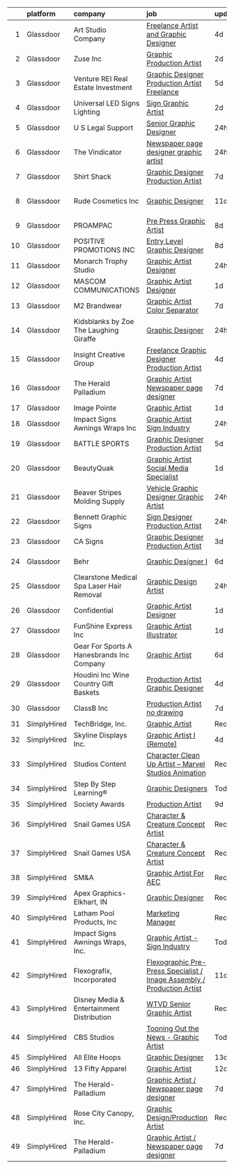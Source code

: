 

|    | platform    | company                                     | job                                                                                                                                                                                                                                                                                                                                                                                                                                                                                                                                                                                                                                                                                                                                                                                                                                                                                                                                      | update_time   | location          |
|---:|:------------|:--------------------------------------------|:-----------------------------------------------------------------------------------------------------------------------------------------------------------------------------------------------------------------------------------------------------------------------------------------------------------------------------------------------------------------------------------------------------------------------------------------------------------------------------------------------------------------------------------------------------------------------------------------------------------------------------------------------------------------------------------------------------------------------------------------------------------------------------------------------------------------------------------------------------------------------------------------------------------------------------------------|:--------------|:------------------|
|  1 | Glassdoor   | Art Studio Company                          | [Freelance Artist and Graphic Designer](https://www.glassdoor.com/partner/jobListing.htm?pos=103&ao=1110586&s=58&guid=00000182cea3ca8fb1b5801592bea8b5&src=GD_JOB_AD&t=SR&vt=w&ea=1&cs=1_d2a13d96&cb=1661324217298&jobListingId=1008081695157&cpc=FB7E4A1762AE5BEC&jrtk=3-0-1gb7a7illkui2801-1gb7a7im9gsog800-9396e9a279fa35b4--6NYlbfkN0ALmgNf42x7YEuTLQ5-efStH_XBJQTIREy_nAcK3-m3BWqXDy3YkN4oAc6b69r1uRLouu2J77DPjcaSY4APfgmbbrU4KVqSQO7uZ39vV_mL8O7pbwT-hghrNhEZLslXU74zVzypJ-0_FWcgjYf_JDjj-yTXcOIAuFFg42xALbDrLBUmgPHGROvLhGqPbmmABkJCw1AJnCX9FQP72lTfkXjFSbBcFu_AFnv1Z_2GmVrDFtejEnDUdyj9Q679uHXZnIBOo1B60sitsAJYKvslxRtjOLfavAvhe26fWzkEbHjaVL8-_otePWN1-qH4CTxAwQE0mV5BXCR72Nlp9ngfSBuHGr0a6uGlVyclOAGTU2PDAP8nzs2Fwg4g4yvRJLBeG2f7y_I-HRtPE-9xpQlanK1BG5u4fN_HgOGm-wpXZSdewOeRRXw9q3H3ZokMrPEUntU3Z0zQfxjLq6rq2oUnHKZJdzH6zqxt8HRjwuQEK_wc4qVZwC8CKqIrCFBINdP71H6DtFJKx79Fh9npYb51YVun)                                         | 4d            | Cleveland, OH     |
|  2 | Glassdoor   | Zuse Inc                                    | [Graphic Production Artist](https://www.glassdoor.com/partner/jobListing.htm?pos=120&ao=1110586&s=58&guid=00000182cea3ca8fb1b5801592bea8b5&src=GD_JOB_AD&t=SR&vt=w&ea=1&cs=1_44103890&cb=1661324217300&jobListingId=1008083179493&cpc=87A0A889578C8297&jrtk=3-0-1gb7a7illkui2801-1gb7a7im9gsog800-440dd5dd391b688d--6NYlbfkN0CdqKUP-fRlsGqWrLePJAseM1GGd4tijHt0mx8kQV0ErXxd0EVu3SM9Kw2tGmv3vEnPVLIO4a5fgS_luwYyW0CcNMUuO1puW2L_wixM2hgoXoH03Xz7l3mJsPlmtqoIUW8QJMZ_oo-p7CacO7p7X14ezYjh3pzHNG5Rt9QM2EGPM0pNwZ2ET4Pvhl9ZGWP8wQ_kFOCXbvjHdNrtBI0KB7EpTj0OWAha5_PkxCgpE5LlcbXEAqnqqlF1iIGDION1qUxvsmTJ4xsNmX4mpZD1F2qW3bpHW2xSKYLHe6sK_WxjpNGdOyLo5BdmhBC4K7tDf-R95GKmpCbKhNFpXoS_2IQNjzOxOVmoD0nyYkrxfGD0ZM-LVX9QilyEN5_HQ0l9PRjs9tyf5aBWMMpe3QkM-dBrNrP8KeJI7ADVTzHzLrUp6YhoGiHA-6AP4azairbynxJSW4kKZFtKvCLFsYjinGtvSF4yBbUi4UJY6cfvhU96zAYJsrzoeUQ5Hj4PieCOKOQ%3D)                                                                       | 2d            | Branford, CT      |
|  3 | Glassdoor   | Venture REI Real Estate   Investment        | [Graphic Designer Production Artist  Freelance ](https://www.glassdoor.com/partner/jobListing.htm?pos=113&ao=1110586&s=58&guid=00000182cea3ca8fb1b5801592bea8b5&src=GD_JOB_AD&t=SR&vt=w&ea=1&cs=1_dd922713&cb=1661324217300&jobListingId=1008079060109&cpc=9952A63AB06E78AD&jrtk=3-0-1gb7a7illkui2801-1gb7a7im9gsog800-de7c2e1a3865de93--6NYlbfkN0DdNONLqhA8z6QrX6vw37qu8cGScUjPKwqVQr3YAsb4-5m6SkYfcfunpH4M_mWDKauPcjQPnIn5nS5FEIZku5-uNaME0ZMiTdYRmbtrp6YByBzO40UM19pFLHX8gxAKqtrgu1wOOxOddZIJlOFtQob10eECvwhkrt4oo6bxLYQ2AUEi4UPvC98spRfsbIsLH3VtWSmePZGCA4uKdSquJ3s89debN7ibDkYQoOubpQCuNdN_xfv-nBWK-u5J4b7rYpZp3JbWmXuhXaKmg5kaSTndcN5mKpTuXULwBiXL4DFyE59Mk6Wy3SaZYyj2MnjpNxyclRUhLV9gshVNro0yo0Hjyc0jWBHsKS22MU5kRk2OjY8rMpUKVY6sEFPFmLb007DnmhyxmUJDCDONS_Ho9MeBWYhUjLH-WVKxsISVIM2zvVF8TiLnXT2EQgMxGAzwLB7K7xMewmlwpTk2cLKOPefAjahsbGf5hjXt4PSWMRYjAkR1pw9hcFsk79TbwyHCcjvnZ_JzvManHMQJ44wRH1TBub7uYEkvxS8%3D)                  | 5d            | Scottsdale, AZ    |
|  4 | Glassdoor   | Universal LED Signs   Lighting              | [Sign Graphic Artist](https://www.glassdoor.com/partner/jobListing.htm?pos=112&ao=1110586&s=58&guid=00000182cea3ca8fb1b5801592bea8b5&src=GD_JOB_AD&t=SR&vt=w&ea=1&cs=1_4d7f43ff&cb=1661324217299&jobListingId=1008083329698&cpc=71532419B2302243&jrtk=3-0-1gb7a7illkui2801-1gb7a7im9gsog800-91ecea42b8dcadd6--6NYlbfkN0ATuzukLZvOA7Cxi5gGVTPK8s05ijijAIGQnHXs5Od0Xxlz_9ucv3NNUHpYu1OyZ2EmWctazCm_z59_mU80_bc_g6lW6efi56IIIbXGB3p41565EvMj8j_Nn4Tj_w3lg4FGbspxjEbtYjzCr3uKaRRtnHmMYz_g6V7aLN_4MqBFtjxqY34dcxIZHPFGjfV-7qWoJSrk4DNE-HIJBygZU6TflIQSWldylbqfYr-zFVGPTv7m1MJCrTiu1SFvJz8ALA5ShJsF-aafbhG8nAqYPE7zD2zlUBdR2sUM4QvbcbeZAAH8_kFoARnW64r5Mkp-hvZLbKCfNknSmQxfTE5BKcPbChj3mZPmI9UBewceNWCL18NpsKm0LHkZ-4p68D61-8WUzKYB9cpXxeDbFL72Bg7S_53pNOlP-fVjGA-Dx5YHIlQteuJ0oCG8WBO2WUg7R-OOggm6zYDcOnxTgUiuZLzPuYOWt748OIA4BJgMbPw8njJxsZNJk2yYKDvAcWQy8kQ%3D)                                                                             | 2d            | Detroit, MI       |
|  5 | Glassdoor   | U S  Legal Support                          | [Senior Graphic Designer](https://www.glassdoor.com/partner/jobListing.htm?pos=130&ao=1110586&s=58&guid=00000182cea3ca8fb1b5801592bea8b5&src=GD_JOB_AD&t=SR&vt=w&ea=1&cs=1_171a4a70&cb=1661324217301&jobListingId=1008089229795&cpc=6FC5BA77C9A4CD78&jrtk=3-0-1gb7a7illkui2801-1gb7a7im9gsog800-0b8b547a84e88a3b--6NYlbfkN0ButsnRagiRVv_0Il30KS7aZEfVbUZztCFWn83GLXd45OTXAgVoWubnkvgeDErG14xxSjqwS27gkHNgBKqRIkECg6EWm59PuxuAmVDT_T0yxggNiaO0qesChasjX5doW54_uAwGkF0tWwrHeZwgXLNhO5ZHMKAId_Uq8cW8IbsovlshA1uQ36OA050o16QBLP7hWrQ6JQvlPfFo81g9kRfxBKpf3yiBdrf6SabAGC9d3N6YQ5P_KOTysmN3u2JVqDkeCIC7HpCWnrfDLuGPKCtdbN1eod4_CHLARKhK2bLHH6M_D2s6FH8KPkM5LW5tCTBL7YMCnO0wk-Cd6xlnARHaX7EoAVyzjK80J5YpJ7NQP8Vt9G8uTYqioDlL_48ZRgM9b4y4r5CK7sk8X3h1NCnS13PdLnrt_kbyIavaVCsToKVApn7qD_Na9OpqyMkGAnFCLcjsfz3FUNZRJNcMadve6PCzLwZfYJzVr2WKCDfyZA%3D%3D)                                                                                           | 24h           | New York, NY      |
|  6 | Glassdoor   | The Vindicator                              | [Newspaper page designer   graphic artist](https://www.glassdoor.com/partner/jobListing.htm?pos=129&ao=1110586&s=58&guid=00000182cea3ca8fb1b5801592bea8b5&src=GD_JOB_AD&t=SR&vt=w&ea=1&cs=1_f214c4e0&cb=1661324217301&jobListingId=1008089340614&cpc=217C45A42544DB93&jrtk=3-0-1gb7a7illkui2801-1gb7a7im9gsog800-3dea3247092af4db--6NYlbfkN0D788tVLZnHYB2JKTLmCXo4PydfvtZKcdbYx6lxKaz3Iov1saO08cGSANLfYkB8z0GxbDZL5ZIwHt9P3wqC60QUaxl9gFPs9zAUn4OqzFW_j6DLl1_1T14pDWmtXtB6mKNwbBL9nBehVBXEPwCSwL-GAdxWXbSRbJ6FJgHCnsf33ZSi08yga2cgeLbRtnLmHjrHgWD1ReFO7u_Oyis_lY-pxPPEdcinW07iDqGVjsyPs0hR-za0HSsQhsmH7d-gV6Kw2BYdOOsSUguCFU4yK_5XHVf_JQhnXcSW_cygbwIvPAOQ98YPhgEhyOvyr7KvKYw_95I66_Wg7wAgBn9UiveAzs_EUq8AMILZjGLGLHb43TPAJc5YzCBUiDaxk9zF4yShbzXL1_mKHTuAJyLcQn4ptlcygAn-TvxPcXRYG5VOz6jC3B7DS7W7UOEB3MJuuUleWwq8bB3GfDduiWSc3-svxxnEROpeTyvKSdBsqPgdrbSKfoiMA5YKF9MrvZJQT8Y%3D)                                                        | 24h           | Warren, OH        |
|  7 | Glassdoor   | Shirt Shack                                 | [Graphic Designer Production Artist](https://www.glassdoor.com/partner/jobListing.htm?pos=101&ao=1110586&s=58&guid=00000182cea3ca8fb1b5801592bea8b5&src=GD_JOB_AD&t=SR&vt=w&ea=1&cs=1_01e580d4&cb=1661324217298&jobListingId=1008074136712&cpc=C7B353C740A8E4D0&jrtk=3-0-1gb7a7illkui2801-1gb7a7im9gsog800-2e5b30a4402c6639--6NYlbfkN0BdDHiSlq2TKVYTvK036ioTcRDjelCKzvFOpLFiF--0ifFBawJxXnTBO-uD6-Na9G7GuWt9zMfJKNSrQLz4_vSV6IhvB3rtoRMRQA974LaPzFIW2nfHYLEv_tTsOvTXrgXodDB-76r4r9ulUL2XxPDbAQh4wntzZ_gdWl9ZWxW1pZvnSJkVm56nDXp-JtTmPWELTolNjikKB4jxy2BWn1SBEMn3CGNbkdcM25ahHh19Q3iQhxSDz0ZsmPCO8ZFCpbSNt1zwA31XZ5GsJi5vH_LyGCGL53JQh6WvRfLeO59aNE_hHCjaV1akpzL92VIHmOIlleeH4D6MjnZfFleMGp8jiwc7ulwI-c8j-o2OOLDyc5wMwwv5vjttvzP9h-taUaz_GvRy6x7JTOJptJV0nZiZgh-hoREgN4tjNjdzlGcSsp6YESvXIzAQI8MkIvVnySk1UoFpZ-Lvab-ie4_eyANn7ri9Ok4_6MhW3PTqAuCWT2xOtcsGlO8xfhB5v8UJNB7ZgxIA2CY077njXerOhfqu)                                            | 7d            | Kearney, NE       |
|  8 | Glassdoor   | Rude Cosmetics  Inc                         | [Graphic Designer](https://www.glassdoor.com/partner/jobListing.htm?pos=128&ao=1110586&s=58&guid=00000182cea3ca8fb1b5801592bea8b5&src=GD_JOB_AD&t=SR&vt=w&ea=1&cs=1_6c6c0785&cb=1661324217301&jobListingId=1008068796909&cpc=B076152010A3B66C&jrtk=3-0-1gb7a7illkui2801-1gb7a7im9gsog800-a2ba2358ab0dc2db--6NYlbfkN0BgEbbeePn7FtBTJA-K3jIi_5U_nTEmmL7PUxX_thQLgQAOrQg1FXpTGJtyDa5KezBmTbztp12VYzJ_ccT_HqmnfmH8M5A5BSKM3KuUE5u7aD5UvxLZehWpqbSUKOJBcgILFMQUWu85JFjqi_Bl6RELyKjdZcLv-2Mq4EvxCY97kbUEvW7ayKOwG6roUDr0b9y-ppxs7EbF9VylM7qN2m1kewxr2PAl_RZPWCKtHPH4K_ZIVBboCmU1nzJSicMQWXf2pL1jXjRkqDEfq3sPKCM2oHTBN8KW5KnGarOoGA_fK0qzomC8vUW-QejeT67OSzRERqhyyXqZm7mV-p0xlhySRCtUQUfzRegIZHX7t3wHhNnOrMohTlmSDDlZOY4tE8vyfhcvwyVlgCtTfvxW_UlXK6IBmyeO-6z2t81p1_fC68wLkUdNJenQ4Urac8wU1qHM0hD2wWmxjOPn7ItT6W8nnVU0oju4yqBqpOZcSnvxnwqU9W9h2Wp2)                                                                                              | 11d           | Los Angeles, CA   |
|  9 | Glassdoor   | PROAMPAC                                    | [Pre Press Graphic Artist](https://www.glassdoor.com/partner/jobListing.htm?pos=102&ao=1110586&s=58&guid=00000182cea3ca8fb1b5801592bea8b5&src=GD_JOB_AD&t=SR&vt=w&cs=1_adfede24&cb=1661324217298&jobListingId=1008072086383&cpc=66625C18893C0C14&jrtk=3-0-1gb7a7illkui2801-1gb7a7im9gsog800-eca2412d10ddca4e--6NYlbfkN0BUPABD-JdRRDh7EmCLK9y_9dLWAT252xWhbSL5vLFFgzDoGehMPxe0IbefmCtJsHumuBtis3T-YByKtBUId64doWiaHc20rh9zeigyAT7rIaxw70I0FiEjSIxtnPAKdmTrlz2y_MXjG9G-7_XGxtqxSvNvlruQ0vK-fE5YyqnY0OKtFNxkIFVv8E4KBqjWcpd352sYJbncUuDbwoT2sKgtczVgBTlCngJEQcLG6BItjkZsP78etP4jlNyidOBe5rRii8i4dxQ7KNrGgYp8cf8hyG7u_XslfYbI4wGWUZNYA6EHVtq01V8zBtTiXKCuksCVJX-qqgcZSJ2uF2EsWzb60iQWsRm0vVwiXH-i_4jiPz3llvk3KbkZ71oOFn5Cg88kx0xgKRzjNOhB3r-e-Td4yrFulpc_sYxDv9UEiCg8_ri69Lz-ZKtzbULioYhxKyuDFrc6an6QSlvwlMhmk_J62DrKlxaRnhJ_03NBZL7pfrRrIvl24BYj6Wyiqf86O6pdlNhCoLWQw0Bm4oQxD9yk)                                                           | 8d            | Rocky Mount, VA   |
| 10 | Glassdoor   | POSITIVE PROMOTIONS INC                     | [Entry Level Graphic Designer](https://www.glassdoor.com/partner/jobListing.htm?pos=127&ao=1110586&s=58&guid=00000182cea3ca8fb1b5801592bea8b5&src=GD_JOB_AD&t=SR&vt=w&ea=1&cs=1_9c443ecf&cb=1661324217301&jobListingId=1008071920278&cpc=44CD5376B8534B8F&jrtk=3-0-1gb7a7illkui2801-1gb7a7im9gsog800-519ecc3dbc848bab--6NYlbfkN0BxkLIcfe0oqaYINownie861a0BJtkzmJW-WyGv8J0JYHtoKWOCQUGsGLaQi9VqfcDEnRbj_vkrxQ0I5LUOOyIMljBzFtvpBxD5ino8X4oUptTi-NmoVVhjmhMxVLJ1jt6roCMKKc3GEw03Wdnqzf6_h8lXiLxi0pXv2TeOMRatp1RKIID7XdN0ke6VRLc6F95FIgE5oD5bFPxTrjALjYi8xX7sTqZWLLDe7RLYojasl9OhYXmqQ2nabJ9t5Cx0g7sUjCDOM9mcOa53hGRI1V0S8iSCBqQRdwdR8YLUy_WbkJ4Ti7jeP9Im5fMOpqNAaP2jde4eB6eue4zqn2-RCZM1TA_TF34WrUn6nbTjC2J_3cH4ux_g0MQHNjZ0rciLKsgl9HXzKzK61CyBi9-PDmuudyFHOGdDoqDfGbP5g9uJXlYZ3mYvWM_pAyt5fIG4t6i5TcHtYsVHGxVyXgsY__VMw9YLLm_ErKA7DZ_XCS-ps2rF6nJpnEOXuCwn1qhJB7DkyeL2kcgI_g%3D%3D)                                                      | 8d            | Hauppauge, NY     |
| 11 | Glassdoor   | Monarch Trophy Studio                       | [Graphic Artist Designer](https://www.glassdoor.com/partner/jobListing.htm?pos=115&ao=1110586&s=58&guid=00000182cea3ca8fb1b5801592bea8b5&src=GD_JOB_AD&t=SR&vt=w&ea=1&cs=1_89813e8d&cb=1661324217300&jobListingId=1008089051785&cpc=6BBECBC74F3AC36E&jrtk=3-0-1gb7a7illkui2801-1gb7a7im9gsog800-02468db866551ad1--6NYlbfkN0CtwOkgDuej6vPfWODMxjOIyNEohQmdYMppGq8y8dOpBoTzitlsCnYxMP90sz5p64587VvcE8ouKD9Yq-hhVxN7D5kNERbGKHMdpKebvK5Tq7r7qFQqFhrFrjcG4kd9mvj6PwvRd9KQdfzMQ2ZALhYHsh1bxDbueqkO38DNlu3ab05UP96ymD6P6ngFTn-99tAbGigNJ1w6hKtfhbypjgAmUiyb5DR318gE42OuL9BQ8uyvefrEZxdM3hwc044ZS-a1yt2dY-YIIkqctr1wXFrC8FH7Oqv9VrozrC7nuZL6XdF7IeutCvJLisRMgdST6KFqapoMk2hT1KVyjM-Pi_5kv23PCUwLtulddHW-Jtypp_KYsj7wnk25p43km5pk9LUsZYYmQuOcyHcWbYdB-6oW3u6TNtpix_HWGE7OOdzoCRpdD7FzmfA_lijExPGnDwOAV7xR9KUYF8pY0QM9PE7Hk9F0C7B-nHczr7AP1vxxIgAjYwhCWjiFsmOvDb4l6kHD-ssrYhkTvQ%3D%3D)                                                           | 24h           | San Antonio, TX   |
| 12 | Glassdoor   | MASCOM COMMUNICATIONS                       | [Graphic Artist Designer](https://www.glassdoor.com/partner/jobListing.htm?pos=114&ao=1110586&s=58&guid=00000182cea3ca8fb1b5801592bea8b5&src=GD_JOB_AD&t=SR&vt=w&ea=1&cs=1_b0992a07&cb=1661324217300&jobListingId=1008086517579&cpc=2187E14FC6F1B769&jrtk=3-0-1gb7a7illkui2801-1gb7a7im9gsog800-9636c2ba25a07d61--6NYlbfkN0COb9Ud9FoSpD8OK9IX_21XAqxXaBmXjbqBPZIwPUQ1D1SHU-JsedekwD2i3o1nNWQgx1wWXpA5X1pwTEiYfafsK5bsZK9OomhqYhDnRTjXOwHi5-C1fMA1Gy59yxYjnBP6MG5NrAPtPKAluLT6q31lIEAE7wgXAY77KGP_9DZgAmb1h_YJlA34iBJYGx0FJR2v1xtbDIYZcyjOfpoVL-umoWw-_wrurlV1KorhA3sJ0rcShcKk_zKTms8FxAIl7QGarETb_H9ADDj0w_htAYsVrd-uzaarQQwNeLYa3tN9LviQJ_b82XPNvFnKv-UKxzQIwaI8fDAwQIw2c9IwDqAEyMGZYtH9AFd_DKWVsRU2To0wHYMdCq8hiqYOyL_RgOPZCih76H86IMSqqobaIM59MWntGfnODnriFnu_zLtFJs9P8QCw5E-ufxDZ0JsJC-TOC2_LbYr01kDOjc9zN2HrofcNrnLIgHMHOBLHlcqh4KcSCOWtgdOWoYA6pad9ZJ8%3D)                                                                         | 1d            | Memphis, TN       |
| 13 | Glassdoor   | M2 Brandwear                                | [Graphic Artist   Color Separator](https://www.glassdoor.com/partner/jobListing.htm?pos=118&ao=1110586&s=58&guid=00000182cea3ca8fb1b5801592bea8b5&src=GD_JOB_AD&t=SR&vt=w&ea=1&cs=1_75c726c3&cb=1661324217300&jobListingId=1008073923082&cpc=1FDE87803EF93CD3&jrtk=3-0-1gb7a7illkui2801-1gb7a7im9gsog800-f8d6275794ddb581--6NYlbfkN0Af7IH--f52cTUDwFMUanxXcd3NiV5wYJyzlyk1G5yREQl55-HAat8C1dsV_ESbMZ1hvHt-zXm1IPNjpAQWUq9hImiJKdeSLaMaHbUFAK5Tm6iv7oTX49TqLCn9xEV5pFOLw17yZ-P-B8Vfp0bckWq1AqoLYcKTw3Dani1XF9lKt4lVDyxuWuFWfq2RpzlW_YawVmW8HS16xJ3t5aUfynyDw05svRv4MoLDqMLrtBPrZGMTSrCYoUh_vK_4Zx_wSx9mayqMS5FGxNP63j7SdU_YLAOee8j6EeG-L0GefG1wbxY5q1LT1bAaREQpJZWldWr1hSRnDguBAjYVe8VJc6G-IImvl5flR71x2XlbH0rNl-CTgn9mWuijCch7qeBUs8nbE8hp2rHJDWCsQrr8bbMHbomeDJ82JkJDsYrWFAP6WmOBQHgYP4Cb4FoXqeQC6sbtXYxZTKmO0MguiU4NvRKUhKm-RAH3QI96LbfKcV8nBEs4Mvmtxtv6OI-lPvVvW7tdxgKmT0_JDw%3D%3D)                                                  | 7d            | Azusa, CA         |
| 14 | Glassdoor   | Kidsblanks by Zoe  The Laughing Giraffe     | [Graphic Designer](https://www.glassdoor.com/partner/jobListing.htm?pos=123&ao=1110586&s=58&guid=00000182cea3ca8fb1b5801592bea8b5&src=GD_JOB_AD&t=SR&vt=w&ea=1&cs=1_6fd64a2a&cb=1661324217301&jobListingId=1008089056262&cpc=01657B10174A43CF&jrtk=3-0-1gb7a7illkui2801-1gb7a7im9gsog800-e9573075c01e1400--6NYlbfkN0A4Ph_aI1zwixbP6E0AARx2SZY51AQPi15m2DpjMNaiC1iHnARH7KhjKEPhrdSojPD6ZcjQe5BZM4Fh9R-k096lAfPdV_l3z9W1pxIETExQSg1PdBmgZoPOktyFHiX8EqaInX6NYRLJH4TILEATxW8D1OzT-6HD9HBu6wa5ufMCnGNRktJ_FGoZM49UazxQT22770mfrZ3H4T0S5hOImnkVCtKhaXP0doUPqnjvI11WvGP4QYmex6ZKW26r63Glk20FbHjXAV7on_NgvWQ2-a6vKRzweohCbyxRUTXN2SLo9YdCoTa-O8rPKJNQtuPyTXLNIIiXezHWerxBn3jQ366F8QDPgbAUMND5J7gDWP5RGwIU22ywoydRYE2YcHUHW5cuyuYDiEcdNfmYXDcfB_T1q7lfkyDgtXKTnQMyMydLI-NqUWVCIYCVNoPYaVRooI0rAT4kUG7NkV2ES-_YyKImlOJBLFeTEJpB9ObIVFsXvoxJYUAf9ZIjYI-5eJSPlsk%3D)                                                                                | 24h           | Santa Ana, CA     |
| 15 | Glassdoor   | Insight Creative Group                      | [Freelance Graphic Designer Production Artist](https://www.glassdoor.com/partner/jobListing.htm?pos=105&ao=1110586&s=58&guid=00000182cea3ca8fb1b5801592bea8b5&src=GD_JOB_AD&t=SR&vt=w&ea=1&cs=1_52137965&cb=1661324217299&jobListingId=1008081091887&cpc=C17E88BEEFAF6676&jrtk=3-0-1gb7a7illkui2801-1gb7a7im9gsog800-e2569512a46b1b61--6NYlbfkN0AuAjYKnBHsdkcMxrD7ZJITXxV72vImVt5xOyKRJQecNLptHT1ZOkyZa8ubgDaEqsGN4RvC2ebsVtohhZM2LYhWfb5D4MJO2JhoVcSjDN0P6B7b_qgNw4umRq6-Lz6XnM34Ntfe0kpK8SZKSZHZyINJbBN8FcH4iWt2pD836Bul7KJntN-qrqjuuRlP-zRb7PQm9Sr4AV-YXNOZ_8i5Qu8Cz-6LH15jnlxVV66jaW1KO4YzT8ovRBwiu8t6mGdw3P2yhgYWG7z_vHCIQZR06_-rGXKYdLZUm6GTc86djjClfPF6E8VpkzBRxd3r3cOCO-sjKKikQXvMG_N9MNdeOD4PnYbDGbnDkHBQ-9c8YkzsvFxQ4IKJfWfaVvoKZKkD-9PsbyvSt5yTlo9f5bCYTfcoSXR0B-NgWGOwNdFb0ocvUhPajgAfvM-Bg0utb3Ua2Uxs8KPvZKuEl-g5CuUsryrLtu3iHRM1M9jCEctIEVmV-Q5wFGxQw9JvwMNBCt9vBa6MLd07NfLUuwLX7XogzhFOP_I6YHDw-pg%3D)                    | 4d            | Oklahoma City, OK |
| 16 | Glassdoor   | The Herald Palladium                        | [Graphic Artist   Newspaper page designer](https://www.glassdoor.com/partner/jobListing.htm?pos=117&ao=1110586&s=58&guid=00000182cea3ca8fb1b5801592bea8b5&src=GD_JOB_AD&t=SR&vt=w&ea=1&cs=1_919d5bf1&cb=1661324217300&jobListingId=1008073933660&cpc=F41FEAB56D215062&jrtk=3-0-1gb7a7illkui2801-1gb7a7im9gsog800-62096e212025d3a6--6NYlbfkN0BLOz3R2tXC2mhUicuG5hSo7xRQA9kfEQniDPT2yh4WeRNJVoEZFR01TCwwwqBh1Y6vOSiAy0RAxGDJvOFJJaTnL_uhcgITD9zbL8z1jkW3llcv7QpfJxBhoUlxYDTSxCF6Mtk2LtjA0dsoVKnCgYGLuQKLIkxPy2RDLUUDNO8W2e5Dj9quGqo0UUEVxbKFCMhpAZRehCNgrDCAtGQC3tC6cfGC59rF0vuwp56IpVqUc28naCyZ03CPHnqPwoiqCp0yQ6krhSqTx9F35c6UMddtRtt4QYloEMkgE6oswrPXaV76vm-wFLHwD1E3ub-13k-mfnhKveEtpBP1gYSpOaGJ4G6JtKZ-kVIe-w1fZzmzMVCFFvGlw9dJnTKbKdBETeEvMLq7kQBVuB8dMpd-h_DIR0Q2sbTFxrJ_MLm4Jbeo-fAjty39tfShsGVE6lulRYSRMucGYtEQpvh7knVHkCxNjzrNy9N59bsJ7ldFQSvKgEUM_K1hfzEHjzRvzDeNH-VR7-NgyL0DyA%3D%3D)                                          | 7d            | Remote            |
| 17 | Glassdoor   | Image Pointe                                | [Graphic Artist](https://www.glassdoor.com/partner/jobListing.htm?pos=109&ao=1110586&s=58&guid=00000182cea3ca8fb1b5801592bea8b5&src=GD_JOB_AD&t=SR&vt=w&ea=1&cs=1_29682077&cb=1661324217299&jobListingId=1008085830955&cpc=63E4514951618C5C&jrtk=3-0-1gb7a7illkui2801-1gb7a7im9gsog800-8730bdfdd55d3812--6NYlbfkN0AHc-y18OVjjIN5b3Zhtgw6J6vcz_D5kjxtV4fFTIX-iUr_LKmsAjno6pbd5Kyq8M3-sLEr8IYIV0yQhNGM5WyBpzb6eggK3IC5xiwwEKBmSsgSoUMsO3Ny6tQI0Hs8risjbpoB7RymCViMP9AbU8Zq5INYFSPG1761Te8GhXQ8M96TIKQFqLT5pZPibsvUudJDrgs9SJcZKghUpB_33yyN4oGcOQgp9tInPYcTZB_awBRoGBKgsa4mC47-hgyt6LQio89sl2RgxOnWu5LBr8z1lCpoui4XLO6JnRIBJA22YS5h23qjST2bMD0mQJY_S1uCsHQ37mZMiB7K1BauMMsUY6vnulwEZfZwnXRJBiRvtEm1k83HAO1c9fPJTOy1zSzkIW_QNbBHQHTGiBKc-gHPRGvNXGOzIZsN8ruqCdWJVrfu_MBPhjayWCwSGInwwaEIQg9Z66SqS28M3lDw_ruzVCGOxaDpE_3USFN6_nYjGRRHgKbM1QeZ-1736TiWuQ8%3D)                                                                                  | 1d            | Waterloo, IA      |
| 18 | Glassdoor   | Impact Signs Awnings Wraps  Inc             | [Graphic Artist   Sign Industry](https://www.glassdoor.com/partner/jobListing.htm?pos=107&ao=1110586&s=58&guid=00000182cea3ca8fb1b5801592bea8b5&src=GD_JOB_AD&t=SR&vt=w&ea=1&cs=1_f2f78689&cb=1661324217299&jobListingId=1008088787674&cpc=19A63F97CDAE9B19&jrtk=3-0-1gb7a7illkui2801-1gb7a7im9gsog800-f8464dfa3a63f0fc--6NYlbfkN0AO-lx13pzomzdSppJUWL3QXsQT8oyFk4U4LWH8QC50CgncZeBqRlX7EROirE4M6KqHyA0MeYtlRhN8GAlrHAdIjfwxt_YmOb_gdpBwk3p4d_jMiB1fJSvIx0tv6eq4rAn0STirlq8zcx_WQ9b_nzcsmILdMPyeK5DCRtYZ-o7JC0vlD3AaDKV7hkJHwbsTQA3KdKsBuCthHcCH-K3eVgLpM1jdpNCyrRKMnflmo7b4ohUvXEIrO9DSL091gcvhGZTkGyErlsIDwbTbk3KZOnMswbpq5iKVh04b02jTmM-L4HCWuCLA4OtpDtK-jdvcJt5SjqhX6Q5HJF0Mw9g9tT-jzmUbjg45A4TAPS5PpknMLo4v_hRQscabPS7YpcWeJ7vcD96kAnnBGlRaOs1beJ_X3PzGwgiXSPgb9H6Ob_69Lrxt8vyk3FTUvLTf-On8-ObHZxCday6pre5OmaMawEVt1LfccOfs1xnpFwyfT234j3JdKqtOwtkMt_vEwn5zcNAsnkKBNidVMQ%3D%3D)                                                    | 24h           | Sedalia, MO       |
| 19 | Glassdoor   | BATTLE SPORTS                               | [Graphic Designer Production Artist](https://www.glassdoor.com/partner/jobListing.htm?pos=111&ao=1110586&s=58&guid=00000182cea3ca8fb1b5801592bea8b5&src=GD_JOB_AD&t=SR&vt=w&ea=1&cs=1_39c486e4&cb=1661324217299&jobListingId=1008078824576&cpc=B63DE67CBF13A213&jrtk=3-0-1gb7a7illkui2801-1gb7a7im9gsog800-ef64b80e2e82d369--6NYlbfkN0ATuzukLZvOA7Cxi5gGVTPK8s05ijijAIGQnHXs5Od0Xxlz_9ucv3NNx1cdLUX-dpnafQaZe-uwLz2b92i1_cCldFdbq1dmMWdRzXLG2lw0vptDIT3Z8n8L_tC3YJWBaQbrrPwCZvP1e6wNeC2Kl9AOQGMcie1lgd2XoAvwEWQ-2pyxv74hmDnCvcmPaAZBnFmhEJH72jqCAP0PELKRXJBF4GHGo8rpoSZAIbhgT5JncV1-_QkLda9guhe6n9A4Uj1IG99jgCAjrlSli5vilXDzbbkoHJnSpLZW17UHDgq-JmNoQ8bFltsuPJUzzryEZJvdUkLr8USCcdihr9vWobRAh2AdtzsScUYON0t1EWUFyanApXBrh0HLfzqDysolKqMwfOaN5vZxIT_RPtT1CEKap68NsvhWqcZSBn8ciCTK4250sTlDECSBBR9KEkLY1-RfH-oxMTqnP5f3z6pSOzRtWqrhYhlcOOOSP4mXoEWNFPgFgFBc62grcBWg9CXdUZUU4d5LpJy40PrEkKOkSikR)                                            | 5d            | Omaha, NE         |
| 20 | Glassdoor   | BeautyQuak                                  | [Graphic Artist  Social Media Specialist](https://www.glassdoor.com/partner/jobListing.htm?pos=125&ao=1110586&s=58&guid=00000182cea3ca8fb1b5801592bea8b5&src=GD_JOB_AD&t=SR&vt=w&ea=1&cs=1_1ba8baa9&cb=1661324217301&jobListingId=1008086486484&cpc=4F748F1840550ABC&jrtk=3-0-1gb7a7illkui2801-1gb7a7im9gsog800-381844d5cff89e13--6NYlbfkN0DWtRa9NJfjQIs4MWRRqD4F41esfMsK79cV24t80VXfzcQMbFQByDlbKxPG_LeH0oX_aHwYjqat114_MgmQiNsD9pHnKm_Dvxk5V9gsE9zjc4hfANeXRIog3y5V65_AFCupvXVT-DLr7hUR5DtJLa7V_9AG9Sq27prwlQHD0ymfUxG9s4Il92Cw3s2co7EmvM6zQ2DMbaSvfAs5EArwjyWpN02aLGJFBlSXaGpb2xGz9g8K3VxB5_9zNCKdi0Bxbckb-6o6y1g0QLcQx7vWGEW_vUD8V1RS0drKGg8Z6C8ao4aTaJKfnhPOlYKaGpeym-8A7OJhKhuxi0mpDpRIY73QvG9_Eqo_Or_rF9mmJg3YwcMbG1l1-4tlbuJQx1lzCIc1uf9Ss4763m2TlpmaRyfVUJa7mJkcjV-jn-fBd9PxtAkO3dKu_XBV7DDpI0pBCv-pR6AZbeX-nBTsMubHelbdJqhIRQi5K2sCmcJI-gaklhIdHCs6rZG0wJLAwtepa4M%3D)                                                         | 1d            | Los Angeles, CA   |
| 21 | Glassdoor   | Beaver Stripes   Molding Supply             | [Vehicle Graphic Designer Graphic Artist](https://www.glassdoor.com/partner/jobListing.htm?pos=110&ao=1110586&s=58&guid=00000182cea3ca8fb1b5801592bea8b5&src=GD_JOB_AD&t=SR&vt=w&ea=1&cs=1_1f1648b2&cb=1661324217299&jobListingId=1008088554765&cpc=036CEF58F9688075&jrtk=3-0-1gb7a7illkui2801-1gb7a7im9gsog800-3421b0803c77a46d--6NYlbfkN0BKgzQyzTF1Q9mOsR1amaS-juVGLjHt5Cdom-gEF9y-xZCaN_qau0nZ12sdyXrD_cFwUnsyZg0iL7kOti_zqK0lYbhh6ybCmTDpa22SMiQNu-WLyMcl2yucYcu4Lm7EP3X1utF7OyjhT88VBfKYDVL6aEeFHM7zThLTV2L_RCIZvpWozaBJqzErz-A8_2790CkuuBM5-tnSFql19zLNV7Mfa3nqJjRfmETMqDT56xP4QaMnvC6OKVUYKwtTRdk3I5EAVrt7TLUs2zbDt75PdLuJXFaptWd3NxDYkP1kjRd-hU39h53XSRpe_gBk_K2h-lc8zqnWo3j78WacDsgd3XH57ia-qejYmwKZMj5L4Ga8Sv2wTUo1LzFypHkgQZZ1tayyLm-SLSDIk77jQn3km_WWi8-W1c2R0Hf4qO83Hd0RaNbWoBMQ98zPvVZvS96LJJAOPBbQwvlGiztg3psUOqCF0OxqrgqeNb1eFm6p8HlUKIZ3qGOv5GK_gjSK2mZDOas%3D)                                                         | 24h           | Glendale, AZ      |
| 22 | Glassdoor   | Bennett Graphic Signs                       | [Sign Designer   Production Artist](https://www.glassdoor.com/partner/jobListing.htm?pos=119&ao=1110586&s=58&guid=00000182cea3ca8fb1b5801592bea8b5&src=GD_JOB_AD&t=SR&vt=w&ea=1&cs=1_df52642f&cb=1661324217300&jobListingId=1008088466045&cpc=6A22310A23505C64&jrtk=3-0-1gb7a7illkui2801-1gb7a7im9gsog800-76fa7f45e840d8a4--6NYlbfkN0AZiaPZyccuKjlre0e0RaBFeO48J0QExrO5hcuLctOVaMCP73eJtwCGD2VcSXSqK12vf_U7MqYltMVYpQXDC56o-US20QbhrTt4PfdFJ8s-CK4RdWhNqioa3No2H7Z5k2iBiLn4mtqCCZdZnbwj_img1_XxTqtMzDWE5U-wX7AzYobuOEw5JEFmHlXpkKqCZXLe4QChbDMpERpE6plXBLvjh2jEg869w0Egt81L21ktgu6oBxGnVn-xFC5dMuL7Lo045WH4hE6zCibb1AfWt5YWzO7pDBzxMmHS3YGs3BwFT6ydzB2bZ68TK5tk7goT_wpPKhdfpuWUBeSPRt6nnSdgGMdnFNYuWwY7LlweU4_2kEw1AW8fpnQ7vJZd7V2UR3Na6P8YqrtYuPRNO2dabpxLQKYk1kVIrb88TUIVhFde4TMrn0CDNxm6dOZEebQdLbnRO0WzI76XwH3yWIUX959foZ5RPFrg5KjG_6cWqeqsU8rKxSaL-5gW1NnfhuSR4Po%3D)                                                               | 24h           | Pleasanton, CA    |
| 23 | Glassdoor   | CA Signs                                    | [Graphic Designer Production Artist](https://www.glassdoor.com/partner/jobListing.htm?pos=122&ao=1110586&s=58&guid=00000182cea3ca8fb1b5801592bea8b5&src=GD_JOB_AD&t=SR&vt=w&ea=1&cs=1_21bdebe7&cb=1661324217301&jobListingId=1008082861358&cpc=BAB9AA3F436D8911&jrtk=3-0-1gb7a7illkui2801-1gb7a7im9gsog800-c308daced4596525--6NYlbfkN0BHIfC1zsKGIu0R3teaIu8liT7fbRNLaQeDQfcPJweUKx8CW9AkHemEdbs9zMG-LIvmlByg456I46bi4UL009R-28D5JeTdbsLickib9yWaIKTbS-ylapylI15koxegZCH72M3-7MZ5HDzgxjZpJRoxOX2X0nPeGE0T3aZPOBILV-1vJx8ILruI6GybwwMgf_veuIVD6z92tRAJwRRef6xY3UomLX2MJRhp5Op4n-gfWHAXSiGYFeim_cKVXTbsk4LeZX4OPByx3vwng7xa_DO8lu4qigDjFlc-iK32WzoXt1JVUXuYj9bW1jsxuNER371SRmJb6jYd1LVTD9SVmn8l20YwGuXXG9joPFGMWV4Z_XrLiz5LW5XfikRk6oEa1fu-Qy314XiNOBmn3YwZh8-FPHXzxPye3LNQ8kzV3t54P8vdWFFmQuMDWVFrvd7VlndZkDrd1fMlm8Usn6-wP-g0x_qshaI6WavrmP14qRG_HorNwuRX8qoshnGpcjJbDn4rfoF4z9xOKg%3D%3D)                                                | 3d            | Pacoima, CA       |
| 24 | Glassdoor   | Behr                                        | [Graphic Designer I](https://www.glassdoor.com/partner/jobListing.htm?pos=108&ao=1110586&s=58&guid=00000182cea3ca8fb1b5801592bea8b5&src=GD_JOB_AD&t=SR&vt=w&cs=1_bf5f01ce&cb=1661324217299&jobListingId=1008076428661&cpc=E5CA8B5EFD9AC7B2&jrtk=3-0-1gb7a7illkui2801-1gb7a7im9gsog800-b5e4f79abe7e4ce2--6NYlbfkN0AT5rPPIiYm6NcaOC3xGxN7sTDpnxjbK5C7MY8Kpnw-1xf0-wBWQoZX7FEbgSsrQjRzelIKsvSk9zYwj-4i3Wcp16SJ3ecriqCmkifThENvdAsPnKf8X6Em3nLSLjLu6XYV6D-4Nj0Kg8pp9KsYXcy9TgDbkXdBADW1lilYzLIkzeB5VKa3mgEtUyf8dhKX7CepZfNqeTv-qFFLLmSQaEsi9uQ5xl-J875MNUejZKz01Y_F_An4v42TRSeK8T-Fq9nGmtUS2I-p02b0kaFOV8J-cprX4b9g_M4PB66myVIw3BdPlhV9eJguD5fqc3fr5WJCOHSyBMNSH94d-v4ONxGT_pRu3Vd_Wcgw3T419wPGDW7_U7-kaJR8slxLh-xCqICyaX7mkIcXvjiXY5wDMFvg3AQbSuON24p228tyx5gX8_TXCk2coLD8gBLPl8S2PieA_5FvIWk6PSrc3WYmmsoDhNKVEnm-RFDqDhdeQC95ZovGBkuDbSxCTv8CRkL0mwAUFY0IbIdj6Bqj56QeIz30J5yp47wbzGECMOF7btd225e-jju9l4BwMs8lQt1AfZOjDiDiVt2Th514wDMGtURQ) | 6d            | Santa Ana, CA     |
| 25 | Glassdoor   | Clearstone Medical Spa   Laser Hair Removal | [Graphic Design Artist](https://www.glassdoor.com/partner/jobListing.htm?pos=106&ao=1110586&s=58&guid=00000182cea3ca8fb1b5801592bea8b5&src=GD_JOB_AD&t=SR&vt=w&ea=1&cs=1_7e237195&cb=1661324217299&jobListingId=1008088578694&cpc=59DEFF8D475298C3&jrtk=3-0-1gb7a7illkui2801-1gb7a7im9gsog800-89609762d146215e--6NYlbfkN0ACu_hgM4mYOpGjE6TXudS1eLEYdlotK5aSiNrSIRlNjkkh_z-L-is4_XJqfHHWqot_XidbPSBfJFpLJprUskTYvO7LTlfrOElizGCv7j1DupYbl-gd8o5LmEK83zO4Su_WsNRZ58AQq3sG5PeGb4c86vBp-UmZvJeDrmdVOTlkK3LDfI6KOPqWkvTCKuH8bNL-1B3y8LUCCCv7sbR6sOOMvRFSlhCvhq3g_xKEfkWBCDWH3TE_bNPU-oj8TIjLcxgRbbjrPPE-9751MH3QXSVJmHlQQOGNu1XaI1I8INJmX00n_SKoge6Th8jcB-lJUAV2BT3As6VVBEUAe9Ey8j7Tek8bbvQScQrLL442ATFWdz8pSIM7Xy_uR8Znw9jx0LGfhyuK9C8wlxwFW6JMLjdHUJ67svLUXLkm5nGFUPU46GtPlyyzn1VjeQV6hm2HYr90bpdmymVcaM68BNWA8uGMThuS4x2nY239vL6Y4FQix_xAGUweoH60m7B73rp1fq8%3D)                                                                           | 24h           | Houston, TX       |
| 26 | Glassdoor   | Confidential                                | [Graphic Artist Designer](https://www.glassdoor.com/partner/jobListing.htm?pos=121&ao=1110586&s=58&guid=00000182cea3ca8fb1b5801592bea8b5&src=GD_JOB_AD&t=SR&vt=w&ea=1&cs=1_602bce26&cb=1661324217301&jobListingId=1008086455360&cpc=44CD5376B8534B8F&jrtk=3-0-1gb7a7illkui2801-1gb7a7im9gsog800-df6054d9bf2d7442--6NYlbfkN0BBApSCe8UkoDFUdPjGJGk8b0MTMAA9T7qj8oBjbEembES3sCZ1MtbBS1JPdQksttoUAd6Rf7ym2EjtByhGRttwPRiT_zng9Wh8KGxyYJqsV3MJP4fOUbC_D_vuPYriaxySJr5Vq5i2cj7QdR68bUPDPJDpzmyA21NFOIueA16Ru2ih5wmJB90ZQy9MU--uHk0NzVjTKsS9kNNCP-1Iy5675oC1Sea-NaovjKT6IAoKeLWGqEJbTV0usohe29zHVIAP9qY6OapWKRpb0SwGibY2iofwmGdurxMg71QEvl86-okKuGu2sTe34H8C8IMpz__VEkN6pXr0BsAOXwRjMZmZxIdIeUnA1WFhOcW40pmaaLh8N7qRZVmAxPXNQWWE_g8XpYyd73VYOi2VqGppghzgGxkRkpJFMTQQAjA3cGMs4KNTHtIdEgII2n_eLTKSteS76DTWbC0jPreOrd7Pjj7Sl_Skgrj7QChEtZO__J-TNHj-i24iO-wwztbUxOxLbGzwQv9o6cUozw%3D%3D)                                                           | 1d            | Sherwood, AR      |
| 27 | Glassdoor   | FunShine Express Inc                        | [Graphic Artist Illustrator](https://www.glassdoor.com/partner/jobListing.htm?pos=104&ao=1110586&s=58&guid=00000182cea3ca8fb1b5801592bea8b5&src=GD_JOB_AD&t=SR&vt=w&ea=1&cs=1_c4c123ff&cb=1661324217298&jobListingId=1008086284739&cpc=618B7C2C2BCBC227&jrtk=3-0-1gb7a7illkui2801-1gb7a7im9gsog800-7f84d1b00c44bb85--6NYlbfkN0CHpSnjIPxMtekS58WZl5Olhjo2iWL5RjE_Boe0ccr3FtkVqT9ttgfNP0hHjDsBC6b-mYu_j67ycI45gJ3xUrGGSEHwG84x5pxFrdXZZxlj2u8DJswdA_CJBbfbrUqUtgbOXolyuN4zYcFnSGyiliI1m1-ZV8EV27QceApcxX2Ds5TSg4J9fakZli4nH3o-zJeebqig10qvu4rcV74rKdpE0SYRfYGpOJjduNijelkk1zu032JPHsHOMR5mupyYf75FkP1CUsiTOXUNFFo_TPBaKhNoBEx5QvbNmRmefd4K6ANwQ-STDh-Sqg-0CJp--d_zMJmN-RvJnxDKuc157-brq78CS2mXTyXl8Ymi0ccIwzxFlx-Q01mTva-3tVCb7kGXgwFo-mL1TZdx6MZAogtFDae0UwgU7T2PwHbVkXcduL7sKeeA1qivi_NlRLnbLARKw1Lsa4zMc6JHIcHc6uQ-VfYCJUtNl61kHczoNs51mJmouc-SpJEkwB8eweQBzrKkSYgMZdNdhA%3D%3D)                                                        | 1d            | Dickinson, ND     |
| 28 | Glassdoor   | Gear For Sports  A Hanesbrands Inc  Company | [Graphic Artist](https://www.glassdoor.com/partner/jobListing.htm?pos=116&ao=1110586&s=58&guid=00000182cea3ca8fb1b5801592bea8b5&src=GD_JOB_AD&t=SR&vt=w&ea=1&cs=1_49250d40&cb=1661324217300&jobListingId=1008076135409&cpc=D99DB9A39DE67464&jrtk=3-0-1gb7a7illkui2801-1gb7a7im9gsog800-3b4d9282766276ca--6NYlbfkN0CCePcRB2o_mhkTD8iBEfGgvSO_tOYKNRl5Nl2tXn-lRvMRhAmJRJJgvSR49SHqpy9yhY3pWTRmV8KL3VeTLxSuf7aV5T2OzQTcEpFYqY1zEfwRg40MKjyedK7fsIWQzfEP_HLvBmMWTjPtJmMjiZFf--g_x5K9st2Jq-xWnyZR90gYbl4ka1q0L-iqLZzJ065tiQ8p5H0HTcKUpVzTaejZhq_oEsHj6A47tWxOCWqN8ElWLu822SqRJP-XWFlXdQVIPlNo54GhpMdg3u2_oKSU5AOswodvFUV8ITouPLZU5Q4su9mvGaQ4ZJ6ZrQFbA692rDKAY9tanYQ-ibVF9VflkKTYrZzdtVOaVuUAKGbmbxTmvTxIazPdjh-nNi6X8Z4d5ZrpCUdAxld4gTNl1K3m6UnYZVDl9AMUJHqj6zoxnSrRTmbG19AvOMZmeXvLFL39cBJG7D8ISdqwi4OFv0QghJoSCiCXWH-3CrS4HONa4hiuLT7UKHzrZxOCD_jNP6pBjKQNMIC2Nw%3D%3D)                                                                    | 6d            | Lenexa, KS        |
| 29 | Glassdoor   | Houdini Inc   Wine Country Gift Baskets     | [Production Artist Graphic Designer](https://www.glassdoor.com/partner/jobListing.htm?pos=124&ao=1110586&s=58&guid=00000182cea3ca8fb1b5801592bea8b5&src=GD_JOB_AD&t=SR&vt=w&ea=1&cs=1_1cbfbf91&cb=1661324217301&jobListingId=1008081441552&cpc=155EB9D5185558AF&jrtk=3-0-1gb7a7illkui2801-1gb7a7im9gsog800-6b8e0700c5334f2d--6NYlbfkN0B3DslFKMNUluqKc1Wh2wUADIwflRxR_qiwbt9w8aG4zl7B9UCok6ZGwUs9c6IyFHKN08j8QWTfNpi9f5Z3ajPm8_UiV1M4L1VRAiY_SnDyxPsTiAamp9sWMXQ3l8Brt6RjreFaWZ10vKOX1t0z85NxsDs6LfnMfdEADew1eSGWBdEdl73LyAAcR6aPWZp-Ji7uqDSG7loVFwCEMtD7vNPRx2hS7U8OSOqhxEVKqpknL1f2etfAwsC31XHKJlAUqTJ8yRASzXCttQbM_vfF0tjHnSwIXOKEVHIAv-JJMOsaX9cov0_37UhArq2PL8b5bKZqlAYhx-mMUTM5X0wZWwobWdY1AaA3vHF7n6tl5IIMKZRbTKwFX7vlxe59JdS1GjUkS-ameZKFNpDsBplNF67q36j_AnTzLWoMWjfwgCRbh-jJu4sLJ23ctbauhZwC5bDLL2ez_3C6axf3WV5sNBaKL3aFzm9xtMVmm7SL2LRvfBhPGl7KYKq3Eafqu4A5b7ZHiUKBdvw8Kw%3D%3D)                                                | 4d            | Fullerton, CA     |
| 30 | Glassdoor   | ClassB  Inc                                 | [Production Artist   no drawing](https://www.glassdoor.com/partner/jobListing.htm?pos=126&ao=1110586&s=58&guid=00000182cea3ca8fb1b5801592bea8b5&src=GD_JOB_AD&t=SR&vt=w&ea=1&cs=1_117283b0&cb=1661324217301&jobListingId=1008073855529&cpc=A0637F14311B9419&jrtk=3-0-1gb7a7illkui2801-1gb7a7im9gsog800-bdf611b2ff79094f--6NYlbfkN0Bu0v2EuYhQMX8qGylBd2OdOHezyUUQzrXVF6Pyut4oLbBZhtAaef40bjVsMcGx4fIybJV85VCtu2yhkBxxZuMEwbpkbWDRryLbr_qOhZQLv6eFDiSutvGSaXyBHzfiJmm5VNTFmO6Xmb0-Zi2oR6N7Idvf2yUf25lB_JN-5JR66XeUbkkiPACPgWK-2-2SQhMyYbbVEy9NI-1HTY5zThLtErIkyULb8nY06KsrfOLyjj-Xq1Q6h1MR8yVTw9_ZdVR1VyaZ64wKINWt2b7oAZV8ZC8a5AIqyQv5L1bv5upwXcpZBiT4jF861AEHlS4ZBsy240LqfWshHqGWAC6FTmmeSw676Fs5eCa8D_5vTqUww1LErKfKssdKaYQ7lvjSL0jZvcGbPEnHx8AVvgY7Ok67xQzL9qQoJmu26Dn7mIEA_R448s63fUCozNwXDCz93-Dze84X50aYYneYQl5RmbsMQVXQeF803juxu_77t3HBG9IH-uzDG0aCtB9TwE4Yn_c%3D)                                                                  | 7d            | Tampa, FL         |
| 31 | SimplyHired | TechBridge, Inc.                            | [Graphic Artist](https://www.simplyhired.com/job/l0IUUMkXjpqJMFneuUy77rVrZPT6f5EnoWCu90y7zPEo_MSYZOK1Tw?q=graphic+artist)                                                                                                                                                                                                                                                                                                                                                                                                                                                                                                                                                                                                                                                                                                                                                                                                                | Recently      | Remote            |
| 32 | SimplyHired | Skyline Displays Inc.                       | [Graphic Artist I (Remote)](https://www.simplyhired.com/job/wQyeSUW5wB54LbcvYxUfeB6qyKt55GB3gm4oqBaCLs1GL0rE_xLjRA?q=graphic+artist)                                                                                                                                                                                                                                                                                                                                                                                                                                                                                                                                                                                                                                                                                                                                                                                                     | 4d            | United States     |
| 33 | SimplyHired | Studios Content                             | [Character Clean Up Artist – Marvel Studios Animation](https://www.simplyhired.com/job/4W3Aw4hbaD5ednHi3UQrQHaDJsqVGaWCvKU1IVTgeMyta4h0NKRVHw?q=graphic+artist)                                                                                                                                                                                                                                                                                                                                                                                                                                                                                                                                                                                                                                                                                                                                                                          | Recently      | Burbank, CA       |
| 34 | SimplyHired | Step By Step Learning®                      | [Graphic Designers](https://www.simplyhired.com/job/3VbmFWvuh2T401CK26HTT2Q73UGXEbWWfB_nd78x99QPunPPmCitcA?q=graphic+artist)                                                                                                                                                                                                                                                                                                                                                                                                                                                                                                                                                                                                                                                                                                                                                                                                             | Today         | Remote            |
| 35 | SimplyHired | Society Awards                              | [Production Artist](https://www.simplyhired.com/job/34oM_BxVK3JeuTdNEsFR5T0qPAgbuynWO_MJbvBXFOx-US7AuZbdlw?q=graphic+artist)                                                                                                                                                                                                                                                                                                                                                                                                                                                                                                                                                                                                                                                                                                                                                                                                             | 9d            | Grove, OK         |
| 36 | SimplyHired | Snail Games USA                             | [Character & Creature Concept Artist](https://www.simplyhired.com/job/9zRbZWABpFZtD-rBL8gAzPB0JXUCAYloKc0z7lSteiwMJT3TMkR9Iw?q=graphic+artist)                                                                                                                                                                                                                                                                                                                                                                                                                                                                                                                                                                                                                                                                                                                                                                                           | Recently      | Remote            |
| 37 | SimplyHired | Snail Games USA                             | [Character & Creature Concept Artist](https://www.simplyhired.com/job/9zRbZWABpFZtD-rBL8gAzPB0JXUCAYloKc0z7lSteiwMJT3TMkR9Iw?q=graphic+artist)                                                                                                                                                                                                                                                                                                                                                                                                                                                                                                                                                                                                                                                                                                                                                                                           | Recently      | Remote            |
| 38 | SimplyHired | SM&A                                        | [Graphic Artist For AEC](https://www.simplyhired.com/job/5CBNxdWS8s-GQYBBRb_PwFmc1Z8VCwNq1VuHHAm2zBNcCLh483gh5w?q=graphic+artist)                                                                                                                                                                                                                                                                                                                                                                                                                                                                                                                                                                                                                                                                                                                                                                                                        | Recently      | Remote            |
| 39 | SimplyHired | Apex Graphics- Elkhart, IN                  | [Graphic Designer](https://www.simplyhired.com/job/qglcmHUN2IMR6qgix4SHXm5COfuiv93Y4GkvS_4mRDrC-Cz4a5yZLA?q=graphic+artist)                                                                                                                                                                                                                                                                                                                                                                                                                                                                                                                                                                                                                                                                                                                                                                                                              | Recently      | Elkhart, IN       |
| 40 | SimplyHired | Latham Pool Products, Inc                   | [Marketing Manager](https://www.simplyhired.com/job/dPT9JtrjiVR5UNpO4P3Nt4vqBLTeWHFe__NZky4UZgZ-JqxxoFePxw?q=graphic+artist)                                                                                                                                                                                                                                                                                                                                                                                                                                                                                                                                                                                                                                                                                                                                                                                                             | Recently      | Latham, NY        |
| 41 | SimplyHired | Impact Signs Awnings Wraps, Inc.            | [Graphic Artist - Sign Industry](https://www.simplyhired.com/job/bB3d8F4zhuJ2pcD8jk3cEakBXRROZfkV-S6fp00JsTyDrJOS3WclDQ?q=graphic+artist)                                                                                                                                                                                                                                                                                                                                                                                                                                                                                                                                                                                                                                                                                                                                                                                                | Today         | Sedalia, MO       |
| 42 | SimplyHired | Flexografix, Incorporated                   | [Flexographic Pre-Press Specialist / Image Assembly / Production Artist](https://www.simplyhired.com/job/bz0oEgJfby4f-RdpI_JMI4ypoVfpQkFRzO4C_KdXua79GkJ3W7tZ6g?q=graphic+artist)                                                                                                                                                                                                                                                                                                                                                                                                                                                                                                                                                                                                                                                                                                                                                        | 11d           | Carol Stream, IL  |
| 43 | SimplyHired | Disney Media & Entertainment Distribution   | [WTVD Senior Graphic Artist](https://www.simplyhired.com/job/pQvqyl24JQU7c_rYDnjaw0Xkvx52Gso92GncM2WoS7x22taQwjiHwA?q=graphic+artist)                                                                                                                                                                                                                                                                                                                                                                                                                                                                                                                                                                                                                                                                                                                                                                                                    | Recently      | Durham, NC        |
| 44 | SimplyHired | CBS Studios                                 | [Tooning Out the News - Graphic Artist](https://www.simplyhired.com/job/FdsFB53bhuwQpWhmzNHheEcVc-myHtf7nuWudnSd4JHkUDiGX5EHrg?q=graphic+artist)                                                                                                                                                                                                                                                                                                                                                                                                                                                                                                                                                                                                                                                                                                                                                                                         | Today         | New York, NY      |
| 45 | SimplyHired | All Elite Hoops                             | [Graphic Designer](https://www.simplyhired.com/job/NlRkUGulrTojrEVgRuaev59aRbb1nD-IxUFXJz0wBXHTHi2uOKZjgA?q=graphic+artist)                                                                                                                                                                                                                                                                                                                                                                                                                                                                                                                                                                                                                                                                                                                                                                                                              | 13d           | Remote            |
| 46 | SimplyHired | 13 Fifty Apparel                            | [Graphic Artist](https://www.simplyhired.com/job/3dizS9TpUk8oR3xPfqXo3gt009TjEfLkMXBlTb9B34IqhDZocevj2g?q=graphic+artist)                                                                                                                                                                                                                                                                                                                                                                                                                                                                                                                                                                                                                                                                                                                                                                                                                | 12d           | Remote            |
| 47 | SimplyHired | The Herald-Palladium                        | [Graphic Artist / Newspaper page designer](https://www.simplyhired.com/job/BfhouoKktYpPlfDx_I5h7YUM0GKI_92rIuSbKH292jr5oOKX4SYrqA?q=graphic+artist)                                                                                                                                                                                                                                                                                                                                                                                                                                                                                                                                                                                                                                                                                                                                                                                      | 7d            | Remote            |
| 48 | SimplyHired | Rose City Canopy, Inc.                      | [Graphic Design/Production Artist](https://www.simplyhired.com/job/fxJM8ZTC96-Btwll2MGmeUBjELYOaA5RUOfN2Ji5f4RJFOd_ZPS7oA?q=graphic+artist)                                                                                                                                                                                                                                                                                                                                                                                                                                                                                                                                                                                                                                                                                                                                                                                              | Recently      | Eagle Bend, MN    |
| 49 | SimplyHired | The Herald-Palladium                        | [Graphic Artist / Newspaper page designer](https://www.simplyhired.com/job/BfhouoKktYpPlfDx_I5h7YUM0GKI_92rIuSbKH292jr5oOKX4SYrqA?q=graphic+artist)                                                                                                                                                                                                                                                                                                                                                                                                                                                                                                                                                                                                                                                                                                                                                                                      | 7d            | Remote            |